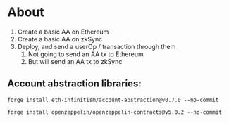 # About

1. Create a basic AA on Ethereum
2. Create a basic AA on zkSync
3. Deploy, and send a userOp / transaction through them
   1. Not going to send an AA tx to Ethereum
   2. But will send an AA tx to zkSync

## Account abstraction libraries:

`forge install eth-infinitism/account-abstraction@v0.7.0 --no-commit`

`forge install openzeppelin/openzeppelin-contracts@v5.0.2 --no-commit`
